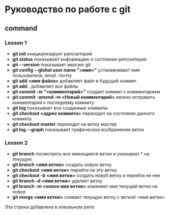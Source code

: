 # Руководство по работе с git

## command

### Lesson 1

* **git init** инициализирует репозиторий
* **git status** показывает информацию о состоянии репозитория
* **git --version** показывает версию git 
* **git config --global user.name "<имя>"** устанавливает имя пользователя, email -почту
* **git add <имя файла>** добавляет файл в будущий коммит
* **git add .** добавляет все файлы
* **git commit -m "<комментарий>"** создает коммит с комментарием
* **git commit -amend -m <Новый комментарий>** можно исправить комментарий к последнему коммиту
* **git log** показывает все созданные коммиты
* **git checkout <адрес коммита>** переходит на состояние данного коммита
* **git checkout master** переходит на ветку мастер
* **git log --graph** показывает графическое изображение веток

### Lesson 2

* **git branch** посмотреть все имеющиеся ветки и указывает * на текущую
* **git branch <имя ветки>** создать новую ветку
* **git checkout <имя ветки>** перейти на эту ветку
* **git checkout -b <имя ветки>** создать новуб ветку и перейти не нее
* **git branch -d <имя ветки>** удаляет ветку
* **git branch -m <новое имя ветки>** изменяет имя текущей ветки на новое
* **git merge <имя ветки>** сливает текущую ветку с веткой <имя ветки> 

Эта строка добавлена в локальном репо

